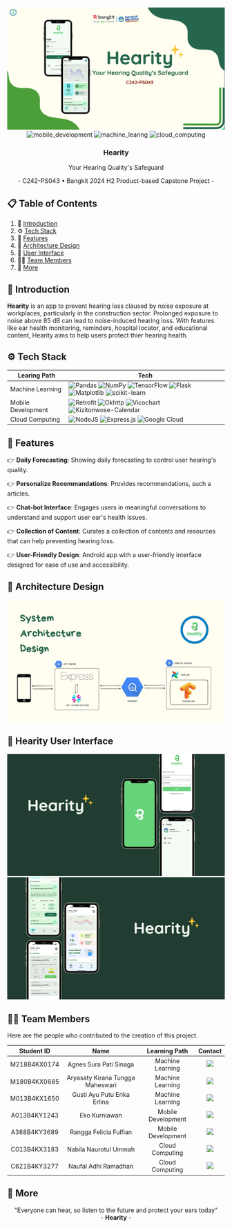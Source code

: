 <div align="center">
  <br />
    <img src="https://github.com/hearity-capstone/.github/blob/main/assets/hearity.png?raw=true" alt="Project Banner">
  <br />

  <div>
    <img src="https://img.shields.io/badge/Mobile_Development-black?style=for-the-badge&logoColor=white&logo=android&color=3DDB86" alt="mobile_development" />
    <img src="https://img.shields.io/badge/Machine_learning-black?style=for-the-badge&logoColor=white&logo=tensorflow&color=FF6F00" alt="machine_learing" />
    <img src="https://img.shields.io/badge/-Cloud_Computing-black?style=for-the-badge&logoColor=white&logo=google-cloud&color=4285F4" alt="cloud_computing" />
  </div>

<h3 align="center">Hearity</h3>

  <div align="center">
    Your Hearing Quality's Safeguard
    <p> -  C242-PS043   •   Bangkit 2024 H2 Product-based Capstone Project  - </p>
  </div>
</div>

## 📋 <a name="table">Table of Contents</a>

1. 🤖 [Introduction](#introduction)
2. ⚙️ [Tech Stack](#tech-stack)
3. 🔋 [Features](#features)
4. 🚧 [Architecture Design](#architecture-design)
5. 📱 [User Interface](#user-interface)
6. 🙍‍♂️ [Team Members](#team-members)
7. 🚀 [More](#more)

## <a name="introduction">🤖 Introduction</a>

<strong>Hearity</strong> is an app to prevent hearing loss claused by noise exposure at workplaces, particularly in the construction sector. Prolonged exposure to noise above 85 dB can lead to noise-induced hearing loss. With features like ear health monitoring, reminders, hospital locator, and educational content, Hearity aims to help users protect thier hearing health.

## <a name="tech-stack">⚙️ Tech Stack</a>

| Learing Path       | Tech                                                                                                                                                                                                                                                                                                                                                                                                                                                                                                                                                                                                                                                                                                            |
| ------------------ | --------------------------------------------------------------------------------------------------------------------------------------------------------------------------------------------------------------------------------------------------------------------------------------------------------------------------------------------------------------------------------------------------------------------------------------------------------------------------------------------------------------------------------------------------------------------------------------------------------------------------------------------------------------------------------------------------------------- |
| Machine Learning   | ![Pandas](https://img.shields.io/badge/pandas-%23150458.svg?style=for-the-badge&logo=pandas&logoColor=white) ![NumPy](https://img.shields.io/badge/numpy-%23013243.svg?style=for-the-badge&logo=numpy&logoColor=white) ![TensorFlow](https://img.shields.io/badge/TensorFlow-%23FF6F00.svg?style=for-the-badge&logo=TensorFlow&logoColor=white) ![Flask](https://img.shields.io/badge/flask-ffffff.svg?style=for-the-badge&logo=flask&logoColor=black) ![Matplotlib](https://img.shields.io/badge/Matplotlib-%23ffffff.svg?style=for-the-badge&logo=Matplotlib&logoColor=black) ![scikit-learn](https://img.shields.io/badge/scikit--learn-%23F7931E.svg?style=for-the-badge&logo=scikit-learn&logoColor=white) |
| Mobile Development | ![Retrofit](https://img.shields.io/badge/Retrofit-%23ffffff.svg?style=for-the-badge&logo=Matplotlib&logoColor=black) ![Okhttp](https://img.shields.io/badge/okhttp-009485?style=for-the-badge&logoColor=white) ![Vicochart](https://img.shields.io/badge/Vico_chart-91081F.svg?style=for-the-badge&logo=Matplotlib&logoColor=black) ![Kizitonwose-Calendar](https://img.shields.io/badge/Kizitonwose_Caledar-%23404d59.svg?style=for-the-badge&logoColor=%2361DAFB)                                                                                                                                                                                                                                             |
| Cloud Computing    | ![NodeJS](https://img.shields.io/badge/node.js-6DA55F?style=for-the-badge&logo=node.js&logoColor=white) ![Express.js](https://img.shields.io/badge/express.js-%23404d59.svg?style=for-the-badge&logo=express&logoColor=%2361DAFB) ![Google Cloud](https://img.shields.io/badge/Google_Cloud-%234285F4.svg?style=for-the-badge&logo=google-cloud&logoColor=white)                                                                                                                                                                                                                                                                                                                                                |

## <a name="features">🔋 Features</a>

👉 **Daily Forecasting**: Showing daily forecasting to control user hearing's quality.

👉 **Personalize Recommandations**: Provides recommendations, such a articles.

👉 **Chat-bot Interface**: Engages users in meaningful conversations to understand and support user ear's health issues.

👉 **Collection of Content**: Curates a collection of contents and resources that can help preventing hearing loss.

👉 **User-Friendly Design**: Android app with a user-friendly interface designed for ease of use and accessibility.

## <a name="architecture-design">🚧 Architecture Design</a>

![Architecture Design](https://github.com/hearity-capstone/.github/blob/main/assets/app_architecture.png?raw=true)

## <a name="user-interface">📱 Hearity User Interface</a>

![Application UI1](https://github.com/hearity-capstone/.github/blob/main/assets/hearityui1.png?raw=true)
![Application UI2](https://github.com/hearity-capstone/.github/blob/main/assets/hearityui2.png?raw=true)

## <a name="team-members">🙍‍♂️ Team Members</a>

Here are the people who contributed to the creation of this project.

<div align="center">

|  Student ID  |               Name               |   Learning Path    |                                                                                            Contact                                                                                            |
| :----------: | :------------------------------: | :----------------: | :-------------------------------------------------------------------------------------------------------------------------------------------------------------------------------------------: |
| M218B4KX0174 |      Agnes Sura Pati Sinaga      |  Machine Learning  |          <a href="https://www.linkedin.com/in/agnessurapatisinaga/"><img src="https://img.shields.io/badge/LinkedIn-0077B5?style=for-the-badge&logo=linkedin&logoColor=white" /></a>          |
| M180B4KX0685 | Aryasaty Kirana Tungga Maheswari |  Machine Learning  |            <a href="https://www.linkedin.com/in/aryasatykirana/"><img src="https://img.shields.io/badge/LinkedIn-0077B5?style=for-the-badge&logo=linkedin&logoColor=white" /></a>             |
| M013B4KX1650 |   Gusti Ayu Putu Erika Erlina    |  Machine Learning  | <a href="https://www.linkedin.com/in/gusti-ayu-putu-erika-erlina-2105a5219/"><img src="https://img.shields.io/badge/LinkedIn-0077B5?style=for-the-badge&logo=linkedin&logoColor=white" /></a> |
| A013B4KY1243 |          Eko Kurniawan           | Mobile Development |              <a href="https://www.linkedin.com/in/eko-kurnia/"><img src="https://img.shields.io/badge/LinkedIn-0077B5?style=for-the-badge&logo=linkedin&logoColor=white" /></a>               |
| A388B4KY3689 |      Rangga Felicia Fulfian      | Mobile Development |         <a href="https://www.linkedin.com/in/ranggafeliciafulfian/"><img src="https://img.shields.io/badge/LinkedIn-0077B5?style=for-the-badge&logo=linkedin&logoColor=white" /></a>          |
| C013B4KX3183 |      Nabila Naurotul Ummah       |  Cloud Computing   |       <a href="https://www.linkedin.com/in/nabila-naurotul-338558284/"><img src="https://img.shields.io/badge/LinkedIn-0077B5?style=for-the-badge&logo=linkedin&logoColor=white" /></a>       |
| C621B4KY3277 |       Naufal Adhi Ramadhan       |  Cloud Computing   |            <a href="https://linkedin.com/in/naufaladhiramadhan/"><img src="https://img.shields.io/badge/LinkedIn-0077B5?style=for-the-badge&logo=linkedin&logoColor=white" /></a>             |

</div>

## <a name="more">🚀 More</a>

<div align="center">
  "Everyone can hear, so listen to the future and protect your ears today"
  <br />
  - <strong>Hearity</strong> -
</div>
